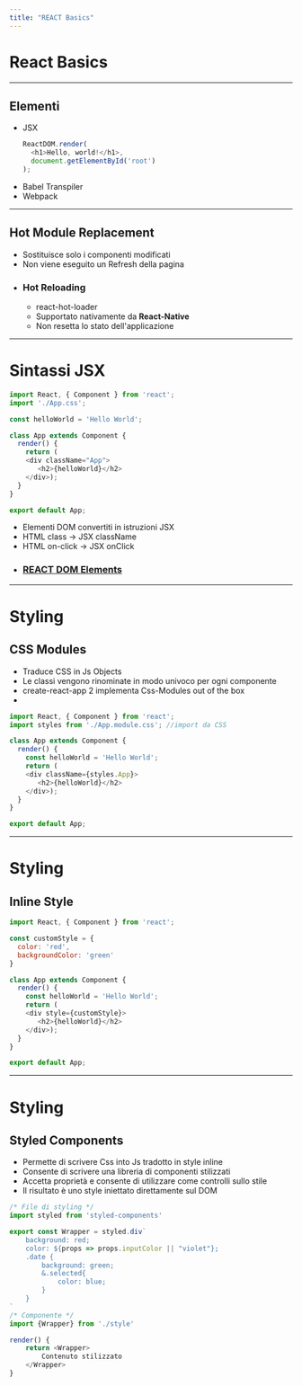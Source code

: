 ```yaml
---
title: "REACT Basics"
---
```


# React Basics

---

<div class="row">
<div class="col-6 align-self-center">

## Elementi

</div>
<div class="col-6 text-left">

* JSX
  ```javascript
  ReactDOM.render(
    <h1>Hello, world!</h1>,
    document.getElementById('root')
  );
  ```
* Babel Transpiler
* Webpack

</div>
</div>

---

<div class="row">
<div class="col-6 align-self-center">

## Hot Module Replacement

</div>
<div class="col-6 text-left">

* Sostituisce solo i componenti modificati
* Non viene eseguito un Refresh della pagina
* ### Hot Reloading
  * react-hot-loader
  * Supportato nativamente da **React-Native**
  * Non resetta lo stato dell'applicazione

</div>
</div>

---

<div class="row">
<div class="col-6 align-self-center">

# Sintassi JSX

```javascript
import React, { Component } from 'react';
import './App.css';

const helloWorld = 'Hello World';

class App extends Component {
  render() {
    return (
    <div className="App">
       <h2>{helloWorld}</h2>
    </div>);
  } 
}

export default App;
```

</div>
<div class="col-6 text-left">

* Elementi DOM convertiti in istruzioni JSX
* HTML class -> JSX className
* HTML on-click -> JSX onClick
* ### [REACT DOM Elements](https://reactjs.org/docs/dom-elements.html)

</div>
</div>

---

<div class="row">
<div class="col-6 align-self-center">

# Styling
## CSS Modules

</div>
<div class="col-6 text-left">

* Traduce CSS in Js Objects
* Le classi vengono rinominate in modo univoco per ogni componente
* create-react-app 2 implementa Css-Modules out of the box
* 
```javascript
import React, { Component } from 'react';
import styles from './App.module.css'; //import da CSS

class App extends Component {
  render() {
    const helloWorld = 'Hello World';
    return (
    <div className={styles.App}>
       <h2>{helloWorld}</h2>
    </div>);
  } 
}

export default App;
```
</div>
</div>

---

<div class="row">
<div class="col-6 align-self-center">

# Styling
## Inline Style

</div>
<div class="col-6 text-left">

```javascript
import React, { Component } from 'react';

const customStyle = {
  color: 'red',
  backgroundColor: 'green'
}

class App extends Component {
  render() {
    const helloWorld = 'Hello World';
    return (
    <div style={customStyle}>
       <h2>{helloWorld}</h2>
    </div>);
  } 
}

export default App;
```
</div>
</div>

---

<div class="row">
<div class="col-6 align-self-center">

# Styling
## Styled Components

</div>
<div class="col-6 text-left">

* Permette di scrivere Css into Js tradotto in style inline
* Consente di scrivere una libreria di componenti stilizzati
* Accetta proprietà e consente di utilizzare come controlli sullo stile
* Il risultato è uno style iniettato direttamente sul DOM

```javascript
/* File di styling */
import styled from 'styled-components'

export const Wrapper = styled.div`
    background: red;
    color: ${props => props.inputColor || "violet"};
    .date {
        background: green;
        &.selected{
            color: blue;
        }
    }
`
/* Componente */
import {Wrapper} from './style'

render() {
    return <Wrapper>
        Contenuto stilizzato
    </Wrapper>
}

```
</div>
</div>
